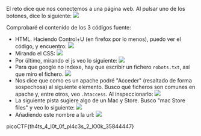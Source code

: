 El reto dice que nos conectemos a una página web. Al pulsar uno de los botones, dice lo siguiente: 
![](imágenes/Pasted%20image%2020240912233609.png)

Comprobaré el contenido de los 3 códigos fuente:
- HTML. Haciendo Control+U (en firefox por lo menos), puedo ver el código, y encuentro: 
![](imágenes/Pasted%20image%2020240912233701.png)
- Mirando el CSS:
![](imágenes/Pasted%20image%2020240912233758.png)
- Por último, mirando el js veo lo siguiente:
![](imágenes/Pasted%20image%2020240912233832.png)
- Para que google no indexe, hay que escribir un fichero `robots.txt`, así que miro el fichero. 
![](imágenes/Pasted%20image%2020240912233918.png)
- Nos dice que como es un apache podré "Acceder" (resaltado de forma sospechosa) al siguiente elemento. Busco qué ficheros son comunes en apache y, entre otros, veo `.htaccess`. Al inspeccionarlo:
![](imágenes/Pasted%20image%2020240912234927.png)
- La siguiente pista sugiere algo de un Mac y Store. Busco "mac Store files" y veo lo siguiente:
![](imágenes/Pasted%20image%2020240912235911.png)
- Añadiendo este nombre a la url: 
![](imágenes/Pasted%20image%2020240912235839.png)


picoCTF{th4ts_4_l0t_0f_pl4c3s_2_lO0k_35844447}
